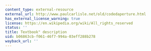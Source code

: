 ```yaml
---
content_type: external-resource
external_url: http://www.paulcarlisle.net/old/codedaperture.html
has_external_license_warning: true
license: https://en.wikipedia.org/wiki/All_rights_reserved
status: ''
title: Textbook" description
uid: b06863cb-f061-46f7-994a-03eff288b278
wayback_url: ''
---
```


